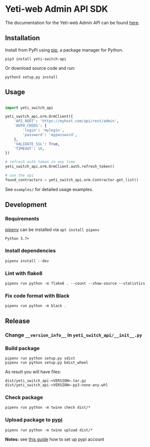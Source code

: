 # Yeti-web Admin API SDK

The documentation for the Yeti-web Admin API can be found [here](https://yeti-switch.org/docs/en/admin-api/index.html).

## Installation

Install from PyPi using [pip](https://pip.pypa.io/en/latest/), a package manager for Python.
```shell
pip3 install yeti-switch-api
```

Or download source code and run:
```shell
python3 setup.py install
```

## Usage

```python

import yeti_switch_api

yeti_switch_api.orm.OrmClient({
    'API_ROOT': 'https://myhost.com/api/rest/admin',
    'AUTH_CREDS': {
        'login': 'mylogin',
        'password': 'mypassword',
    },
    'VALIDATE_SSL': True,
    'TIMEOUT': 10,
})

# refresh auth token in any time
yeti_switch_api.orm.OrmClient.auth.refresh_token()

# use the api
found_contractors = yeti_switch_api.orm.Contractor.get_list()
```

See `examples/` for detailed usage examples.

## Development

### Requirements

[pipenv](https://pipenv.pypa.io/en/latest/) can be installed via `apt install pipenv`

`Python 3.7+`

### Install dependencies

```shell
pipenv install --dev
```

### Lint with flake8
```shell
pipenv run python -m flake8 . --count --show-source --statistics
```

### Fix code format with Black
```shell
pipenv run python -m black .
```

## Release

### Change `__version_info__` in `yeti_switch_api/__init__.py`

### Build package
```shell
pipenv run python setup.py sdist
pipenv run python setup.py bdist_wheel
```
As result you will have files:
```
dist/yeti_switch_api-<VERSION>.tar.gz
dist/yeti_switch_api-<VERSION>-py3-none-any.whl
```

### Check package
```shell
pipenv run python -m twine check dist/*
```

### Upload package to [pypi](https://pypi.org/)

```shell
pipenv run python -m twine upload dist/*
```

**Notes:** see [this guide](https://packaging.python.org/en/latest/guides/distributing-packages-using-setuptools/#create-an-account) how to set up pypi account

